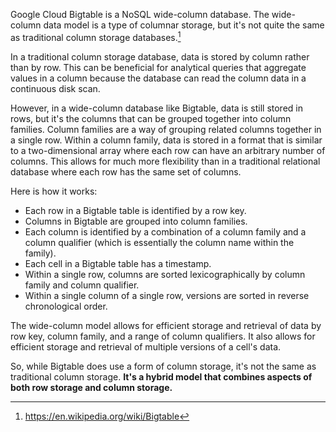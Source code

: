 Google Cloud Bigtable is a NoSQL wide-column database. The wide-column data model is a type of columnar storage, but it's not quite the same as traditional column storage databases.[^BigtableWiki]

In a traditional column storage database, data is stored by column rather than by row. This can be beneficial for analytical queries that aggregate values in a column because the database can read the column data in a continuous disk scan.

However, in a wide-column database like Bigtable, data is still stored in rows, but it's the columns that can be grouped together into column families. Column families are a way of grouping related columns together in a single row. Within a column family, data is stored in a format that is similar to a two-dimensional array where each row can have an arbitrary number of columns. This allows for much more flexibility than in a traditional relational database where each row has the same set of columns.

Here is how it works:

- Each row in a Bigtable table is identified by a row key.
- Columns in Bigtable are grouped into column families.
- Each column is identified by a combination of a column family and a column qualifier (which is essentially the column name within the family).
- Each cell in a Bigtable table has a timestamp.
- Within a single row, columns are sorted lexicographically by column family and column qualifier.
- Within a single column of a single row, versions are sorted in reverse chronological order.

The wide-column model allows for efficient storage and retrieval of data by row key, column family, and a range of column qualifiers. It also allows for efficient storage and retrieval of multiple versions of a cell's data.

So, while Bigtable does use a form of column storage, it's not the same as traditional column storage. **It's a hybrid model that combines aspects of both row storage and column storage.**

[^BigtableWiki]:https://en.wikipedia.org/wiki/Bigtable